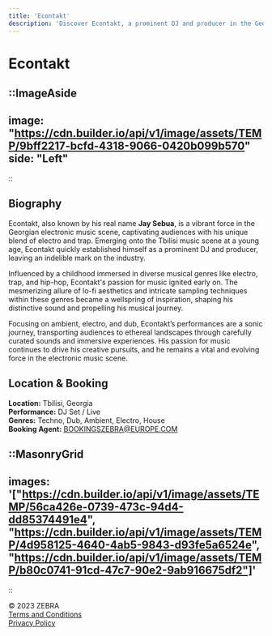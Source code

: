 ```yaml
---
title: 'Econtakt'
description: 'Discover Econtakt, a prominent DJ and producer in the Georgian electronic music scene.'
---
```


# Econtakt

::ImageAside
---
image: "https://cdn.builder.io/api/v1/image/assets/TEMP/9bff2217-bcfd-4318-9066-0420b099b570"
side: "Left"
---

::

## Biography

Econtakt, also known by his real name **Jay Sebua**, is a vibrant force in the Georgian electronic music scene, captivating audiences with his unique blend of electro and trap. Emerging onto the Tbilisi music scene at a young age, Econtakt quickly established himself as a prominent DJ and producer, leaving an indelible mark on the industry.

Influenced by a childhood immersed in diverse musical genres like electro, trap, and hip-hop, Econtakt's passion for music ignited early on. The mesmerizing allure of lo-fi aesthetics and intricate sampling techniques within these genres became a wellspring of inspiration, shaping his distinctive sound and propelling his musical journey.

Focusing on ambient, electro, and dub, Econtakt’s performances are a sonic journey, transporting audiences to ethereal landscapes through carefully curated sounds and immersive experiences. His passion for music continues to drive his creative pursuits, and he remains a vital and evolving force in the electronic music scene.

## Location & Booking

**Location:** Tbilisi, Georgia  
**Performance:** DJ Set / Live  
**Genres:** Techno, Dub, Ambient, Electro, House  
**Booking Agent:** [BOOKINGSZEBRA@EUROPE.COM](mailto:BOOKINGSZEBRA@EUROPE.COM)


::MasonryGrid
---
images: '["https://cdn.builder.io/api/v1/image/assets/TEMP/56ca426e-0739-473c-94d4-dd85374491e4", "https://cdn.builder.io/api/v1/image/assets/TEMP/4d958125-4640-4ab5-9843-d93fe5a6524e", "https://cdn.builder.io/api/v1/image/assets/TEMP/b80c0741-91cd-47c7-90e2-9ab916675df2"]'
---
::


© 2023 ZEBRA  
[Terms and Conditions](#)  
[Privacy Policy](#)

